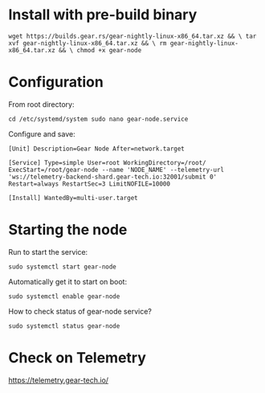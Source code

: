 # Install with pre-build binary

`wget https://builds.gear.rs/gear-nightly-linux-x86_64.tar.xz && \
tar xvf gear-nightly-linux-x86_64.tar.xz && \
rm gear-nightly-linux-x86_64.tar.xz && \
chmod +x gear-node`

# Configuration

From root directory:

`cd /etc/systemd/system
sudo nano gear-node.service`

Configure and save:

`[Unit]
Description=Gear Node
After=network.target`

`[Service]
Type=simple
User=root
WorkingDirectory=/root/
ExecStart=/root/gear-node --name 'NODE_NAME' --telemetry-url 'ws://telemetry-backend-shard.gear-tech.io:32001/submit 0'
Restart=always
RestartSec=3
LimitNOFILE=10000`

`[Install]
WantedBy=multi-user.target`

# Starting the node
Run to start the service:

`sudo systemctl start gear-node`

Automatically get it to start on boot:

`sudo systemctl enable gear-node`

How to check status of gear-node service?

`sudo systemctl status gear-node`

# Check on Telemetry

https://telemetry.gear-tech.io/
